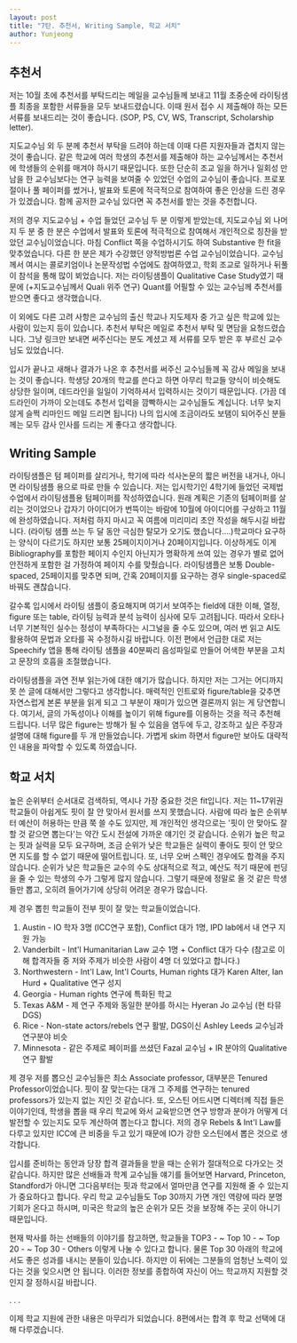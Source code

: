 ```yaml
---
layout: post
title: "7탄. 추천서, Writing Sample, 학교 서치"
author: Yunjeong
---
```


## 추천서

저는 10월 초에 추천서를 부탁드리는 메일을 교수님들께 보내고 11월 초중순에 라이팅샘플 최종을 포함한 서류들을 모두 보내드렸습니다. 이때 원서 접수 시 제출해야 하는 모든 서류를 보내드리는 것이 좋습니다. (SOP, PS, CV, WS, Transcript, Scholarship letter).

지도교수님 외 두 분께 추천서 부탁을 드려야 하는데 이때 다른 지원자들과 겹치지 않는 것이 좋습니다. 같은 학교에 여러 학생의 추천서를 제출해야 하는 교수님께서는 추천서에 학생들의 순위를 매겨야 하시기 때문입니다. 또한 단순히 조교 일을 하거나 일회성 만남을 한 교수님보다는 연구 능력을 보여줄 수 있었던 수업의 교수님이 좋습니다. 프로포절이나 풀 페이퍼를 썼거나, 발표와 토론에 적극적으로 참여하여 좋은 인상을 드린 경우가 있겠습니다. 함께 공저한 교수님 있다면 꼭 추천서를 받는 것을 추천합니다.

저의 경우 지도교수님 + 수업 들었던 교수님 두 분 이렇게 받았는데, 지도교수님 외 나머지 두 분 중 한 분은 수업에서 발표와 토론에 적극적으로 참여해서 개인적으로 칭찬을 받았던 교수님이었습니다. 마침 Conflict 쪽을 수업하시기도 하여 Substantive 한 fit을 맞추었습니다. 다른 한 분은 제가 수강했던 양적방법론 수업 교수님이었습니다. 교수님께서 여시는 콜로키엄이나 논문작성법 수업에도 참여하였고, 학회 조교로 일하거나 뒤풀이 참석을 통해 많이 뵈었습니다. 저는 라이팅샘플이 Qualitative Case Study였기 때문에 (+지도교수님께서 Quali 위주 연구) Quant를 어필할 수 있는 교수님께 추천서를 받으면 좋다고 생각했습니다.

이 외에도 다른 고려 사항은 교수님의 출신 학교나 지도제자 중 가고 싶은 학교에 있는 사람이 있는지 등이 있습니다. 추천서 부탁은 메일로 추천서 부탁 및 면담을 요청드렸습니다. 그냥 링크만 보내면 써주신다는 분도 계셨고 제 서류를 모두 받은 후 부르신 교수님도 있었습니다. 

입시가 끝나고 새해나 결과가 나온 후 추천서를 써주신 교수님들께 꼭 감사 메일을 보내는 것이 좋습니다. 학생당 20개의 학교를 쓴다고 하면 아무리 학교들 양식이 비슷해도 상당한 일이며, 데드라인을 일일이 기억하셔서 입력하시는 것이기 때문입니다. (가끔 데드라인이 가까이 오는데도 추천서 입력을 깜빡하시는 교수님들도 계십니다. 너무 늦지 않게 슬쩍 리마인드 메일 드리면 됩니다) 나의 입시에 조금이라도 보탬이 되어주신 분들께는 모두 감사 인사를 드리는 게 좋다고 생각합니다.

## Writing Sample

라이팅샘플은 텀 페이퍼를 살리거나, 학기에 따라 석사논문의 짧은 버전을 내거나, 아니면 라이팅샘플 용으로 따로 만들 수 있습니다. 저는 입시학기인 4학기에 들었던 국제법 수업에서 라이팅샘플용 텀페이퍼를 작성하였습니다. 원래 계획은 기존의 텀페이퍼를 살리는 것이었으나 갑자기 아이디어가 번뜩이는 바람에 10월에 아이디어를 구상하고 11월에 완성하였습니다. 저처럼 하지 마시고 꼭 여름에 미리미리 초안 작성을 해두시길 바랍니다. (라이팅 샘플 쓰는 두 달 동안 극심한 탈모가 오기도 했습니다….)학교마다 요구하는 양식이 다르기도 하지만 보통 25페이지이거나 20페이지입니다. 이상하게도 이게 Bibliography를 포함한 페이지 수인지 아닌지가 명확하게 쓰여 있는 경우가 별로 없어 안전하게 포함한 걸 가정하여 페이지 수를 맞췄습니다. 라이팅샘플은 보통 Double-spaced, 25페이지를 맞추면 되며, 간혹 20페이지를 요구하는 경우 single-spaced로 바꿔도 괜찮습니다.

갈수록 입시에서 라이팅 샘플이 중요해지며 여기서 보여주는 field에 대한 이해, 열정, figure 또는 table, 라이팅 능력과 분석 능력이 심사에 모두 고려됩니다. 따라서 오타나 너무 기본적인 실수는 정성이 부족하다는 시그널을 줄 수도 있으며, 여러 번 읽고 AI도 활용하여 문법과 오타를 꼭 수정하시길 바랍니다. 이전 편에서 언급한 대로 저는 Speechify 앱을 통해 라이팅 샘플을 40분짜리 음성파일로 만들어 어색한 부분을 고치고 문장의 호흡을 조절했습니다.

라이팅샘플을 과연 전부 읽는가에 대한 얘기가 많습니다. 하지만 저는 그거는 어디까지 못 쓴 글에 대해서만 그렇다고 생각합니다. 매력적인 인트로와 figure/table을 갖추면 자연스럽게 본론 부분을 읽게 되고 그 부분이 재미가 있으면 결론까지 읽는 게 당연합니다. 여기서, 글의 가독성이나 이해를 높이기 위해 figure를 이용하는 것을 적극 추천해 드립니다. 너무 많은 figure는 방해가 될 수 있음을 염두에 두고, 강조하고 싶은 주장과 설명에 대해 figure를 두 개 만들었습니다. 가볍게 skim 하면서 figure만 보아도 대략적인 내용을 파악할 수 있도록 하였습니다. 

## 학교 서치

높은 순위부터 순서대로 검색하되, 역시나 가장 중요한 것은 fit입니다. 저는 11~17위권 학교들이 아쉽게도 핏이 잘 안 맞아서 원서를 쓰지 못했습니다. 사람에 따라 높은 순위부터 예산이 허용하는 만큼 쭉 쓸 수도 있지만, 제 개인적인 생각으로는 '핏이 안 맞아도 잘할 것 같으면 뽑는다'는 약간 도시 전설에 가까운 얘기인 것 같습니다. 순위가 높은 학교는 핏과 실력을 모두 요구하며, 조금 순위가 낮은 학교들은 실력이 좋아도 핏이 안 맞으면 지도를 할 수 없기 때문에 떨어트립니다. 또, 너무 오버 스펙인 경우에도 합격을 주지 않습니다. 순위가 낮은 학교들은 교수의 수도 상대적으로 적고, 예산도 적기 때문에 펀딩을 줄 수 있는 학생의 수가 그렇게 많지 않습니다. 그렇기 때문에 정말로 올 것 같은 학생들만 뽑고, 오히려 들어가기에 상당히 어려운 경우가 많습니다.

제 경우 뽑힌 학교들이 전부 핏이 잘 맞는 학교들이었습니다. 

1. Austin - IO 학자 3명 (ICC연구 포함), Conflict 대가 1명, IPD lab에서 내 연구 지원 가능
2. Vanderbilt - Int'l Humanitarian Law 교수 1명 + Conflict 대가 다수 (참고로 이 해 합격자들 중 저와 주제가 비슷한 사람이 4명 더 있었다고 합니다.)
3. Northwestern - Int'l Law, Int'l Courts, Human rights 대가 Karen Alter, Ian Hurd + Qualitative 연구 성지 
4. Georgia - Human rights 연구에 특화된 학교
5. Texas A&M - 제 연구 주제와 동일한 분야를 하시는 Hyeran Jo 교수님 (현 타뮤 DGS)
6. Rice - Non-state actors/rebels 연구 활발, DGS이신 Ashley Leeds 교수님과 연구분야 비슷
7. Minnesota - 같은 주제로 페이퍼를 쓰셨던 Fazal 교수님 + IR 분야의 Qualitative 연구 활발

제 경우 저를 뽑으신 교수님들은 최소 Associate professor, 대부분은 Tenured Professor이었습니다. 핏이 잘 맞는다는 대개 그 주제를 연구하는 tenured professors가 있는지 없는 지인 것 같습니다. 또, 오스틴 어드시면 디렉터께 직접 들은 이야기인데, 학생을 뽑을 때 우리 학교에 와서 교육받으면 연구 방향과 분야가 어떻게 더 발전할 수 있는지도 모두 계산하여 뽑는다고 합니다. 저의 경우 Rebels & Int'l Law를 다루고 있지만 ICC에 큰 비중을 두고 있기 때문에 IO가 강한 오스틴에서 뽑은 것으로 생각합니다.

입시를 준비하는 동안과 당장 합격 결과들을 받을 때는 순위가 절대적으로 다가오는 것 같습니다. 하지만 많은 선배들과 학계 교수님들 얘기를 들어보면 Harvard, Princeton, Standford가 아니면 그다음부터는 핏과 학교에서 얼마만큼 연구를 지원해 줄 수 있는지가 중요하다고 합니다. 우리 학교 교수님들도 Top 30까지 가면 개인 역량에 따라 분명 기회가 온다고 하시며, 미국은 학교의 높은 순위가 모든 것을 보장해 주는 곳이 아니기 때문입니다.

현재 박사를 하는 선배들의 이야기를 참고하면, 학교들을 TOP3 - ~ Top 10 - ~ Top 20 - ~ Top 30 - Others 이렇게 나눌 수 있다고 합니다. 물론 Top 30 아래의 학교에서도 좋은 성과를 내시는 분들이 있습니다. 하지만 이 뒤에는 그분들의 엄청난 노력이 있다는 것을 잊으시면 안 됩니다. 이러한 정보를 종합하여 자신이 어느 학교까지 지원할 것인지 잘 정하시길 바랍니다. 

.
.
.

이제 학교 지원에 관한 내용은 마무리가 되었습니다. 8편에서는 합격 후 학교 선택에 대해 다루겠습니다. 




